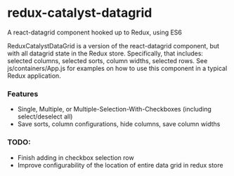 # redux-catalyst-datagrid

A react-datagrid component hooked up to Redux, using ES6

ReduxCatalystDataGrid is a version of the react-datagrid component, but with all datagrid state in the Redux store. Specifically, that includes: selected columns, selected sorts, column widths, selected rows.
See js/containers/App.js for examples on how to use this component in a typical Redux application.

### Features
* Single, Multiple, or Multiple-Selection-With-Checkboxes (including select/deselect all)
* Save sorts, column configurations, hide columns, save column widths

### TODO:

* Finish adding in checkbox selection row
* Improve configurability of the location of entire data grid in redux store




